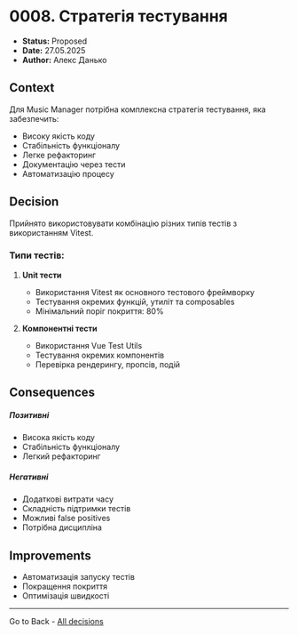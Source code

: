 # 0008. Стратегія тестування

- **Status:** Proposed
- **Date:** 27.05.2025
- **Author:** Алекс Данько

## Context

Для Music Manager потрібна комплексна стратегія тестування, яка забезпечить:
- Високу якість коду
- Стабільність функціоналу
- Легке рефакторинг
- Документацію через тести
- Автоматизацію процесу

## Decision

Прийнято використовувати комбінацію різних типів тестів з використанням Vitest.

### Типи тестів:
1. **Unit тести**
   - Використання Vitest як основного тестового фреймворку
   - Тестування окремих функцій, утиліт та composables
   - Мінімальний поріг покриття: 80%

2. **Компонентні тести**
   - Використання Vue Test Utils
   - Тестування окремих компонентів
   - Перевірка рендерингу, пропсів, подій

## Consequences
##### Позитивні
- Висока якість коду
- Стабільність функціоналу
- Легкий рефакторинг
##### Негативні
- Додаткові витрати часу
- Складність підтримки тестів
- Можливі false positives
- Потрібна дисципліна

## Improvements
- Автоматизація запуску тестів
- Покращення покриття
- Оптимізація швидкості

---
Go to Back - [All decisions](../README.md)